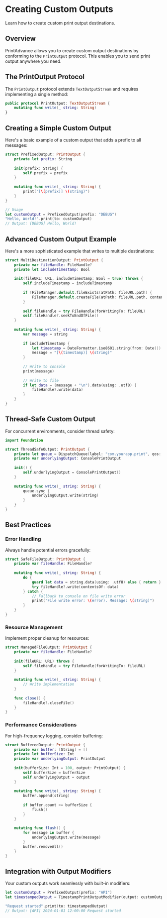 # Creating Custom Outputs

Learn how to create custom print output destinations.

## Overview

PrintAdvance allows you to create custom output destinations by conforming to the ``PrintOutput`` protocol. This enables you to send print output anywhere you need.

## The PrintOutput Protocol

The ``PrintOutput`` protocol extends `TextOutputStream` and requires implementing a single method:

```swift
public protocol PrintOutput: TextOutputStream {
    mutating func write(_ string: String)
}
```

## Creating a Simple Custom Output

Here's a basic example of a custom output that adds a prefix to all messages:

```swift
struct PrefixedOutput: PrintOutput {
    private let prefix: String
    
    init(prefix: String) {
        self.prefix = prefix
    }
    
    mutating func write(_ string: String) {
        print("[\(prefix)] \(string)")
    }
}

// Usage
let customOutput = PrefixedOutput(prefix: "DEBUG")
"Hello, World!".print(to: customOutput)
// Output: [DEBUG] Hello, World!
```

## Advanced Custom Output Example

Here's a more sophisticated example that writes to multiple destinations:

```swift
struct MultiDestinationOutput: PrintOutput {
    private var fileHandle: FileHandle?
    private let includeTimestamp: Bool
    
    init(fileURL: URL, includeTimestamp: Bool = true) throws {
        self.includeTimestamp = includeTimestamp
        
        if !FileManager.default.fileExists(atPath: fileURL.path) {
            FileManager.default.createFile(atPath: fileURL.path, contents: nil)
        }
        
        self.fileHandle = try FileHandle(forWritingTo: fileURL)
        self.fileHandle?.seekToEndOfFile()
    }
    
    mutating func write(_ string: String) {
        var message = string
        
        if includeTimestamp {
            let timestamp = DateFormatter.iso8601.string(from: Date())
            message = "[\(timestamp)] \(string)"
        }
        
        // Write to console
        print(message)
        
        // Write to file
        if let data = (message + "\n").data(using: .utf8) {
            fileHandle?.write(data)
        }
    }
}
```

## Thread-Safe Custom Output

For concurrent environments, consider thread safety:

```swift
import Foundation

struct ThreadSafeOutput: PrintOutput {
    private let queue = DispatchQueue(label: "com.yourapp.print", qos: .utility)
    private var underlyingOutput: ConsolePrintOutput
    
    init() {
        self.underlyingOutput = ConsolePrintOutput()
    }
    
    mutating func write(_ string: String) {
        queue.sync {
            underlyingOutput.write(string)
        }
    }
}
```

## Best Practices

### Error Handling

Always handle potential errors gracefully:

```swift
struct SafeFileOutput: PrintOutput {
    private var fileHandle: FileHandle?
    
    mutating func write(_ string: String) {
        do {
            guard let data = string.data(using: .utf8) else { return }
            try fileHandle?.write(contentsOf: data)
        } catch {
            // Fallback to console on file write error
            print("File write error: \(error). Message: \(string)")
        }
    }
}
```

### Resource Management

Implement proper cleanup for resources:

```swift
struct ManagedFileOutput: PrintOutput {
    private var fileHandle: FileHandle?
    
    init(fileURL: URL) throws {
        self.fileHandle = try FileHandle(forWritingTo: fileURL)
    }
    
    mutating func write(_ string: String) {
        // Write implementation
    }
    
    func close() {
        fileHandle?.closeFile()
    }
}
```

### Performance Considerations

For high-frequency logging, consider buffering:

```swift
struct BufferedOutput: PrintOutput {
    private var buffer: [String] = []
    private let bufferSize: Int
    private var underlyingOutput: PrintOutput
    
    init(bufferSize: Int = 100, output: PrintOutput) {
        self.bufferSize = bufferSize
        self.underlyingOutput = output
    }
    
    mutating func write(_ string: String) {
        buffer.append(string)
        
        if buffer.count >= bufferSize {
            flush()
        }
    }
    
    mutating func flush() {
        for message in buffer {
            underlyingOutput.write(message)
        }
        buffer.removeAll()
    }
}
```

## Integration with Output Modifiers

Your custom outputs work seamlessly with built-in modifiers:

```swift
let customOutput = PrefixedOutput(prefix: "API")
let timestampedOutput = TimestampPrintOutputModifier(output: customOutput)

"Request started".print(to: timestampedOutput)
// Output: [API] 2024-01-01 12:00:00 Request started
```
